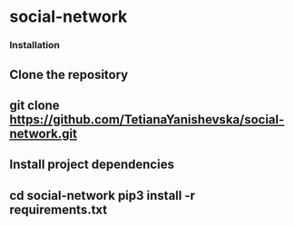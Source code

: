 # social-network

### Installation

Clone the repository
---
git clone https://github.com/TetianaYanishevska/social-network.git
---

Install project dependencies
---
cd social-network
pip3 install -r requirements.txt
---
